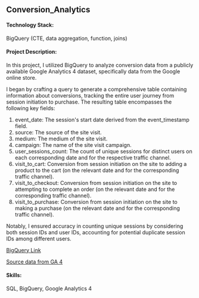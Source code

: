 ## Conversion_Analytics

#### Technology Stack:
BigQuery (CTE, data aggregation, function, joins)

#### Project Description:
In this project, I utilized BigQuery to analyze conversion data from a publicly available Google Analytics 4 dataset, specifically data from the Google online store.

I began by crafting a query to generate a comprehensive table containing information about conversions, tracking the entire user journey from session initiation to purchase. The resulting table encompasses the following key fields:
1. event_date: The session's start date derived from the event_timestamp field.
2. source: The source of the site visit.
3. medium: The medium of the site visit.
4. campaign: The name of the site visit campaign.
5. user_sessions_count: The count of unique sessions for distinct users on each corresponding date and for the respective traffic channel.
6. visit_to_cart: Conversion from session initiation on the site to adding a product to the cart (on the relevant date and for the corresponding traffic channel).
7. visit_to_checkout: Conversion from session initiation on the site to attempting to complete an order (on the relevant date and for the corresponding traffic channel).
8. visit_to_purchase: Conversion from session initiation on the site to making a purchase (on the relevant date and for the corresponding traffic channel).

Notably, I ensured accuracy in counting unique sessions by considering both session IDs and user IDs, accounting for potential duplicate session IDs among different users.

[BigQuery Link](https://console.cloud.google.com/bigquery?sq=916069414937:d96af45f57ad4dd0a4f6b731ceca6ee5)

[Source data from GA 4](https://console.cloud.google.com/bigquery?p=bigquery-public-data&d=ga4_obfuscated_sample_ecommerce&t=events_20210131&page=table&project=hardy-scarab-392910)

#### Skills:
SQL, BigQuery, Google Analytics 4
